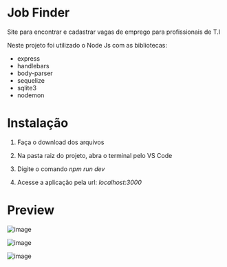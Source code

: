 # Job Finder
Site para encontrar e cadastrar vagas de emprego para profissionais de T.I 

Neste projeto foi utilizado o Node Js com as bibliotecas:

- express
- handlebars
- body-parser
- sequelize
- sqlite3
- nodemon

# Instalação
1. Faça o download dos arquivos

2. Na pasta raiz do projeto, abra o terminal pelo VS Code

3. Digite o comando *npm run dev*

4. Acesse a aplicação pela url: *localhost:3000*

# Preview

![image](https://user-images.githubusercontent.com/63614241/172390649-b067a433-1fc0-4208-8460-323838c3ce74.png)

![image](https://user-images.githubusercontent.com/63614241/172390899-a01db0f7-f144-4440-9d28-6ffea26df9cb.png)

![image](https://user-images.githubusercontent.com/63614241/172391197-c106b67b-b807-429a-ae17-f631c409685e.png)
